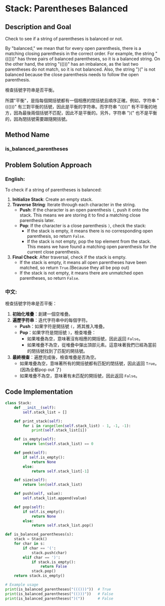 # Stack: Parentheses Balanced 

## Description and Goal

Check to see if a string of parentheses is balanced or not.

By "balanced," we mean that for every open parenthesis, there is a matching closing parenthesis in the correct order. For example, the string "((()))" has three pairs of balanced parentheses, so it is a balanced string. On the other hand, the string "(()))" has an imbalance, as the last two parentheses do not match, so it is not balanced. Also, the string ")(" is not balanced because the close parenthesis needs to follow the open parenthesis.

檢查括號字符串是否平衡。

所謂"平衡"，是指每個開括號都有一個相應的閉括號且順序正確。例如，字符串 "((()))" 有三對平衡的括號，因此是平衡的字符串。而字符串 "(()))" 有不平衡的地方，因為最後兩個括號不匹配，因此不是平衡的。另外，字符串 ")(" 也不是平衡的，因為閉括號需要跟隨開括號。

## Method Name

### is_balanced_parentheses

## Problem Solution Approach

### English:

To check if a string of parentheses is balanced:

1. **Initialize Stack**: Create an empty stack.
2. **Traverse String**: Iterate through each character in the string.
    - **Push**: If the character is an open parenthesis `(`, push it onto the stack. This means we are storing it to find a matching close parenthesis later.
    - **Pop**: If the character is a close parenthesis `)`, check the stack:
        - If the stack is empty, it means there is no corresponding open parenthesis, so return `False`.
        - If the stack is not empty, pop the top element from the stack. This means we have found a matching open parenthesis for the current close parenthesis.
3. **Final Check**: After traversal, check if the stack is empty.
    - If the stack is empty, it means all open parentheses have been matched, so return `True`.(Because they all be pop out)
    - If the stack is not empty, it means there are unmatched open parentheses, so return `False`.

### 中文:

檢查括號字符串是否平衡：

1. **初始化堆疊**：創建一個空堆疊。
2. **遍歷字符串**：迭代字符串中的每個字符。
    - **Push**：如果字符是開括號 `(`，將其推入堆疊。
    - **Pop**：如果字符是閉括號 `)`，檢查堆疊：
        - 如果堆疊為空，意味著沒有相應的開括號，因此返回 `False`。
        - 如果堆疊不為空，從堆疊中彈出頂部元素。這意味著我們已經為當前的閉括號找到了匹配的開括號。
3. **最終檢查**：遍歷完成後，檢查堆疊是否為空。
    - 如果堆疊為空，意味著所有的開括號都有匹配的閉括號，因此返回 `True`。(因為全都pop out 了)
    - 如果堆疊不為空，意味著有未匹配的開括號，因此返回 `False`。


## Code Implementation

```python
class Stack:
    def __init__(self):
        self.stack_list = []

    def print_stack(self):
        for i in range(len(self.stack_list) - 1, -1, -1):
            print(self.stack_list[i])

    def is_empty(self):
        return len(self.stack_list) == 0

    def peek(self):
        if self.is_empty():
            return None
        else:
            return self.stack_list[-1]

    def size(self):
        return len(self.stack_list)

    def push(self, value):
        self.stack_list.append(value)

    def pop(self):
        if self.is_empty():
            return None
        else:
            return self.stack_list.pop()

def is_balanced_parentheses(s):
    stack = Stack()
    for char in s:
        if char == '(':
            stack.push(char)
        elif char == ')':
            if stack.is_empty():
                return False
            stack.pop()
    return stack.is_empty()

# Example usage
print(is_balanced_parentheses("((()))"))  # True
print(is_balanced_parentheses("(()))"))   # False
print(is_balanced_parentheses(")("))      # False
